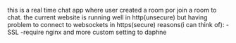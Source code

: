 this is a real time chat app where user created a room por join a room to chat.
the current website is running well in http(unsecure) 
but having problem to connect to websockets in https(secure) 
reasons(i can think of):
    -SSL
    -require nginx and more custom setting to daphne

